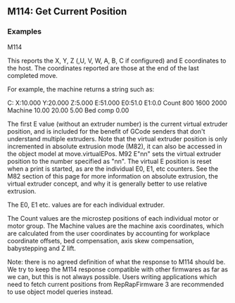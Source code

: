 ## M114: Get Current Position

### Examples

M114

This reports the X, Y, Z (,U, V, W, A, B, C if configured) and E coordinates to the host. The coordinates reported are those at the end of the last completed move.

For example, the machine returns a string such as:

C: X:10.000 Y:20.000 Z:5.000 E:51.000 E0:51.0 E1:0.0 Count 800 1600 2000 Machine 10.00 20.00 5.00 Bed comp 0.00

The first E value (without an extruder number) is the current virtual extruder position, and is included for the benefit of GCode senders that don't understand multiple extruders. Note that the virtual extruder position is only incremented in absolute extrusion mode (M82), it can also be accessed in the object model at move.virtualEPos. M92 E"nn" sets the virtual extruder position to the number specified as "nn". The virtual E position is reset when a print is started, as are the individual E0, E1, etc counters. See the M82 section of this page for more information on absolute extrusion, the virtual extruder concept, and why it is generally better to use relative extrusion.

The E0, E1 etc. values are for each individual extruder.

The Count values are the microstep positions of each individual motor or motor group. The Machine values are the machine axis coordinates, which are calculated from the user coordinates by accounting for workplace coordinate offsets, bed compensation, axis skew compensation, babystepping and Z lift.

Note: there is no agreed definition of what the response to M114 should be. We try to keep the M114 response compatible with other firmwares as far as we can, but this is not always possible. Users writing applications which need to fetch current positions from RepRapFirmware 3 are recommended to use object model queries instead.

